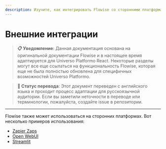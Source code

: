 ```yaml
---
description: Изучите, как интегрировать Flowise со сторонними платформами
---
```


# Внешние интеграции

> **📋 Уведомление**: Данная документация основана на оригинальной документации Flowise и в настоящее время адаптируется для Universo Platformo React. Некоторые разделы могут все еще ссылаться на функциональность Flowise, которая еще не была полностью обновлена для специфичных возможностей Universo Platformo.

> **🔄 Статус перевода**: Этот документ переведен с английского языка и проходит процесс адаптации для русскоязычной аудитории. Если вы заметили неточности в переводе или терминологии, пожалуйста, создайте issue в репозитории.

***

Flowise также может использоваться на сторонних платформах. Вот несколько примеров использования:

* [Zapier Zaps](zapier-zaps.md)
* [Open WebUI](open-webui.md)
* [Streamlit](streamlit.md)
